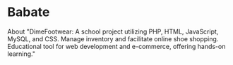 # Babate
About "DimeFootwear: A school project utilizing PHP, HTML, JavaScript, MySQL, and CSS. Manage inventory and facilitate online shoe shopping. Educational tool for web development and e-commerce, offering hands-on learning."
